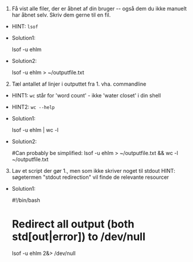 1. Få vist alle filer, der er åbnet af din bruger -- også dem du ikke manuelt
   har åbnet selv. Skriv dem gerne til en fil.
  * HINT: `lsof`

  * Solution1:

    lsof -u ehlm

  * Solution2:

    lsof -u ehlm > ~/outputfile.txt

2. Tæl antallet af linjer i outputtet fra 1. vha. commandline
  * HINT1: `wc` står for 'word count' - ikke 'water closet' i din shell
  * HINT2: `wc --help`

  * Solution1:

    lsof -u ehlm | wc -l

  * Solution2:

    #Can probably be simplified:
    lsof -u ehlm > ~/outputfile.txt && wc -l ~/outputfile.txt

3. Lav et script der gør 1., men som ikke skriver noget til stdout
   HINT: søgetermen "stdout redirection" vil finde de relevante resourcer

  * Solution1:

    #!/bin/bash
    # Redirect all output (both std[out|error]) to /dev/null
    lsof -u ehlm 2&> /dev/null


<!--- vim: ft=markdown foldmethod=marker
--->
